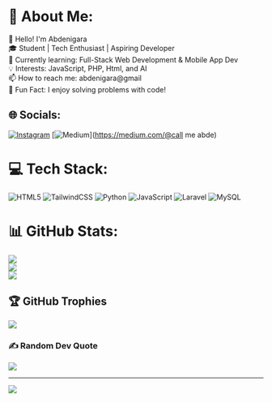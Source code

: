 # 💫 About Me:
👋 Hello! I'm Abdenigara<br>🎓 Student | Tech Enthusiast | Aspiring Developer<br>🌱 Currently learning: Full-Stack Web Development & Mobile App Dev<br>💡 Interests: JavaScript, PHP, Html, and AI<br>📫 How to reach me: abdenigara@gmail<br>🚀 Fun Fact: I enjoy solving problems with code!


## 🌐 Socials:
[![Instagram](https://img.shields.io/badge/Instagram-%23E4405F.svg?logo=Instagram&logoColor=white)](https://instagram.com/@abdenism) [![Medium](https://img.shields.io/badge/Medium-12100E?logo=medium&logoColor=white)](https://medium.com/@call me abde) 

# 💻 Tech Stack:
![HTML5](https://img.shields.io/badge/html5-%23E34F26.svg?style=for-the-badge&logo=html5&logoColor=white) ![TailwindCSS](https://img.shields.io/badge/tailwindcss-%2338B2AC.svg?style=for-the-badge&logo=tailwind-css&logoColor=white) ![Python](https://img.shields.io/badge/python-3670A0?style=for-the-badge&logo=python&logoColor=ffdd54) ![JavaScript](https://img.shields.io/badge/javascript-%23323330.svg?style=for-the-badge&logo=javascript&logoColor=%23F7DF1E) ![Laravel](https://img.shields.io/badge/laravel-%23FF2D20.svg?style=for-the-badge&logo=laravel&logoColor=white) ![MySQL](https://img.shields.io/badge/mysql-4479A1.svg?style=for-the-badge&logo=mysql&logoColor=white)
# 📊 GitHub Stats:
![](https://github-readme-stats.vercel.app/api?username=abdenigara1&theme=dark&hide_border=false&include_all_commits=true&count_private=false)<br/>
![](https://github-readme-streak-stats.herokuapp.com/?user=abdenigara1&theme=dark&hide_border=false)<br/>
![](https://github-readme-stats.vercel.app/api/top-langs/?username=abdenigara1&theme=dark&hide_border=false&include_all_commits=true&count_private=false&layout=compact)

## 🏆 GitHub Trophies
![](https://github-profile-trophy.vercel.app/?username=abdenigara1&theme=monokai&no-frame=true&no-bg=true&margin-w=4)

### ✍️ Random Dev Quote
![](https://quotes-github-readme.vercel.app/api?type=horizontal&theme=dark)

---
[![](https://visitcount.itsvg.in/api?id=abdenigara1&icon=1&color=0)](https://visitcount.itsvg.in)

<!-- Proudly created with GPRM ( https://gprm.itsvg.in ) -->